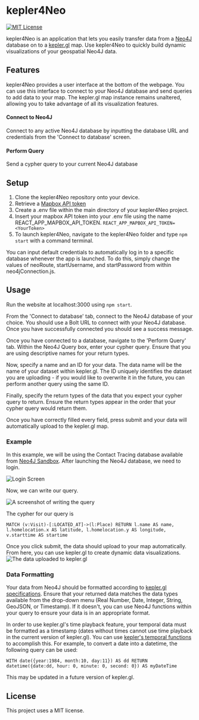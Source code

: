 # kepler4Neo

<a href='https://opensource.org/licenses/MIT'>
  <img src='https://img.shields.io/badge/License-MIT-blue.svg' alt='MIT License' />
</a>

kepler4Neo is an application that lets you easily transfer data from a [Neo4J](https://neo4j.com/) database on to a [kepler.gl](https://kepler.gl/) map. Use kepler4Neo to quickly build dynamic visualizations of your geospatial Neo4J data.

## Features

kepler4Neo provides a user interface at the bottom of the webpage. You can use this interface to connect to your Neo4J database and send queries to add data to your map. The kepler.gl map instance remains unaltered, allowing you to take advantage of all its visualization features.

#### Connect to Neo4J
Connect to any active Neo4J database by inputting the database URL and credentials from the 'Connect to database' screen.

#### Perform Query
Send a cypher query to your current Neo4J database

## Setup

1. Clone the kepler4Neo repository onto your device.
2. Retrieve a [Mapbox API token](https://docs.mapbox.com/help/how-mapbox-works/access-tokens/)
3. Create a .env file within the main directory of your kepler4Neo project.
4. Insert your mapbox API token into your .env file using the name REACT_APP_MAPBOX_API_TOKEN.
`REACT_APP_MAPBOX_API_TOKEN=<YourToken>`
5. To launch kepler4Neo, navigate to the kepler4Neo folder and type `npm start` with a command terminal.

You can input default credentials to automatically log in to a specific database whenever the app is launched. To do this, simply change the values of neoRoute, startUsername, and startPassword from within neo4jConnection.js.

## Usage

Run the website at localhost:3000 using `npm start`.

From the 'Connect to database' tab, connect to the Neo4J database of your choice. You should use a Bolt URL to connect with your Neo4J database. Once you have successfully connected you should see a success message.

Once you have connected to a database, navigate to the 'Perform Query' tab. Within the Neo4J Query box, enter your cypher query. Ensure that you are using descriptive names for your return types.

Now, specify a name and an ID for your data. The data name will be the name of your dataset within kepler.gl. The ID uniquely identifies the dataset you are uploading - if you would like to overwrite it in the future, you can perform another query using the same ID.

Finally, specify the return types of the data that you expect your cypher query to return. Ensure the return types appear in the order that your cypher query would return them.

Once you have correctly filled every field, press submit and your data will automatically upload to the kepler.gl map.

### Example

In this example, we will be using the Contact Tracing database available from [Neo4J Sandbox](https://neo4j.com/sandbox/#).
After launching the Neo4J database, we need to login.

![Login Screen](https://snipboard.io/4wNYRi.jpg)

Now, we can write our query.

![A screenshot of writing the query](https://snipboard.io/0z7VDd.jpg)

The cypher for our query is

`MATCH (v:Visit)-[:LOCATED_AT]->(l:Place) RETURN l.name AS name, l.homelocation.x AS latitude, l.homelocation.y AS longitude, v.starttime AS startime`

Once you click submit, the data should upload to your map automatically. From here, you can use kepler.gl to create dynamic data visualizations.
![The data uploaded to kepler.gl](https://snipboard.io/Oond46.jpg)


### Data Formatting

Your data from Neo4J should be formatted according to [kepler.gl specifications](https://docs.kepler.gl/docs/user-guides/b-kepler-gl-workflow/a-add-data-to-the-map).
Ensure that your returned data matches the data types available from the drop-down menu (Real Number, Date, Integer, String, GeoJSON, or Timestamp). If it doesn't, you can use Neo4J functions within your query to ensure your data is in an appropriate format.

In order to use kepler.gl's time playback feature, your temporal data must be formatted as a timestamp (dates without times cannot use time playback in the current version of kepler.gl). You can use [kepler's temporal functions](https://neo4j.com/docs/cypher-manual/current/functions/temporal/) to accomplish this. For example, to convert a date into a datetime, the following query can be used:

`WITH date({year:1984, month:10, day:11}) AS dd
RETURN datetime({date:dd, hour: 0, minute: 0, second: 0}) AS myDateTime`

This may be updated in a future version of kepler.gl.

## License

This project uses a MIT license.
